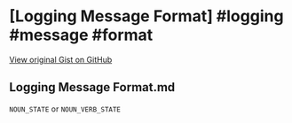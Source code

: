 # [Logging Message Format] #logging #message #format

[View original Gist on GitHub](https://gist.github.com/Integralist/38ab8030b353a93105eeb46672cfdf87)

## Logging Message Format.md

`NOUN_STATE` or `NOUN_VERB_STATE`

